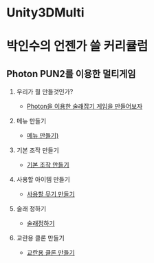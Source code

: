 # Unity3DMulti
박인수의 언젠가 쓸 커리큘럼
=======================
Photon PUN2를 이용한 멀티게임
----------------

1. 우리가 뭘 만들것인가?
   * [Photon을 이용한 술래잡기 게임을 만들어보자](lecture/lecture1.md)
   
2. 메뉴 만들기
   * [메뉴 만들기)](lecture/lecture2-1.md)
   
3. 기본 조작 만들기
   * [기본 조작 만들기](lecture/lecture3-1.md)

4. 사용할 아이템 만들기
   * [사용할 무기 만들기](lecture/lecture4-1.md)
   
5. 술래 정하기
   * [술래정하기](lecture/lecture5-1.md)

6. 교란용 클론 만들기
   * [교란용 클론 만들기](lecture/lecture6-1.md)

